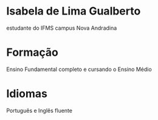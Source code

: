 # Isabela de Lima Gualberto
estudante do IFMS campus Nova Andradina

# Formação
Ensino Fundamental completo e cursando o Ensino Médio

# Idiomas
Português e Inglês fluente
